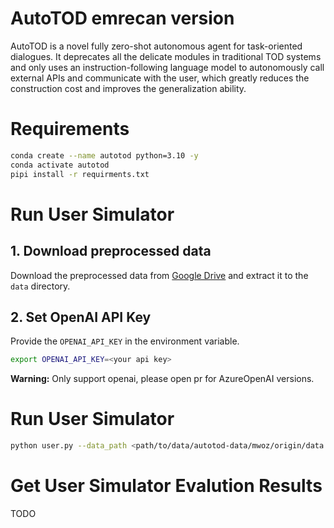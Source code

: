 # AutoTOD emrecan version

AutoTOD is a novel fully zero-shot autonomous agent for task-oriented dialogues. It deprecates all the delicate modules in traditional TOD systems and only uses an instruction-following language model to autonomously call external APIs and communicate with the user, which greatly reduces the construction cost and improves the generalization ability.

# Requirements
```bash
conda create --name autotod python=3.10 -y
conda activate autotod
pipi install -r requirments.txt
```

# Run User Simulator

## 1. Download preprocessed data

Download the preprocessed data from [Google Drive](https://drive.google.com/file/d/18ULn5nmzMMM9dMgGvtdybYcKniwdE3dL/view?usp=sharing) and extract it to the `data` directory.

## 2. Set OpenAI API Key

Provide the `OPENAI_API_KEY` in the environment variable.

```bash
export OPENAI_API_KEY=<your api key>
```
**Warning:** Only support openai, please open pr for AzureOpenAI versions.

# Run User Simulator
```bash
python user.py --data_path <path/to/data/autotod-data/mwoz/origin/data.json> --model gpt-3.5-turbo
```
# Get User Simulator Evalution Results
TODO
